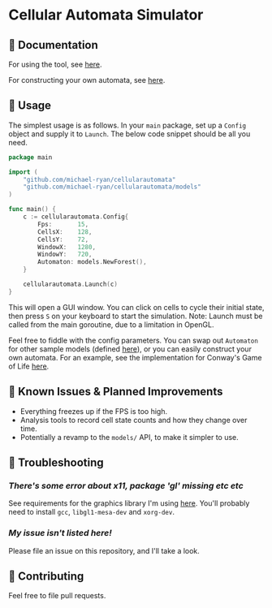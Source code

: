 # Cellular Automata Simulator

## 📝 Documentation 

For using the tool, see [here](https://pkg.go.dev/github.com/michael-ryan/cellularautomata).

For constructing your own automata, see [here](https://pkg.go.dev/github.com/michael-ryan/cellularautomata/models).

## 🚀 Usage 
The simplest usage is as follows. In your `main` package, set up a `Config` object and supply it to `Launch`. The below code snippet should be all you need.
```Go
package main

import (
	"github.com/michael-ryan/cellularautomata"
	"github.com/michael-ryan/cellularautomata/models"
)

func main() {
	c := cellularautomata.Config{
		Fps:       15,
		CellsX:    128,
		CellsY:    72,
		WindowX:   1280,
		WindowY:   720,
		Automaton: models.NewForest(),
	}

	cellularautomata.Launch(c)
}
```

This will open a GUI window. You can click on cells to cycle their initial state, then press `S` on your keyboard to start the simulation. Note: Launch must be called from the main goroutine, due to a limitation in OpenGL.

Feel free to fiddle with the config parameters. You can swap out `Automaton` for other sample models (defined [here](models/)), or you can easily construct your own automata. For an example, see the implementation for Conway's Game of Life [here](models/conways.go).

## 🐛 Known Issues & Planned Improvements

- Everything freezes up if the FPS is too high.
- Analysis tools to record cell state counts and how they change over time.
- Potentially a revamp to the `models/` API, to make it simpler to use.

## 🔧 Troubleshooting

### *There's some error about x11, package 'gl' missing etc etc*

See requirements for the graphics library I'm using [here](https://github.com/gopxl/pixel?tab=readme-ov-file#requirements). You'll probably need to install `gcc`, `libgl1-mesa-dev` and `xorg-dev`.

### *My issue isn't listed here!*

Please file an issue on this repository, and I'll take a look.

## 🤝 Contributing

Feel free to file pull requests.
